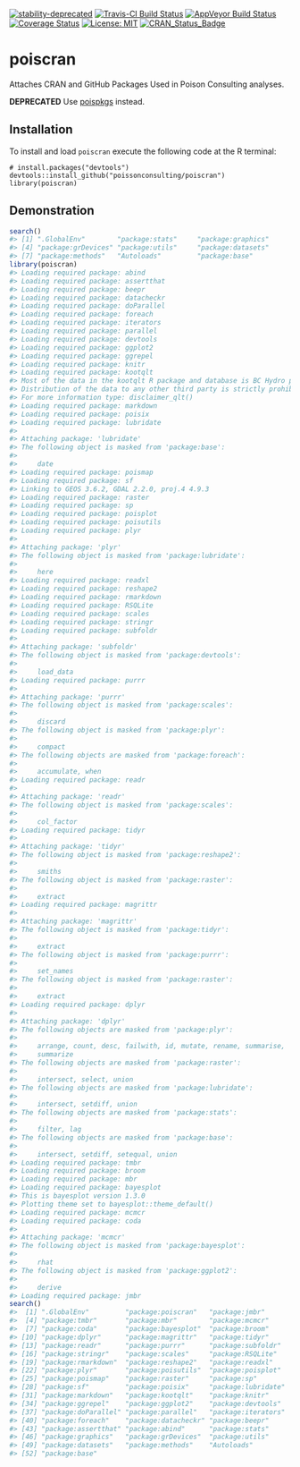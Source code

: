 
<!-- README.md is generated from README.Rmd. Please edit that file -->
[![stability-deprecated](https://img.shields.io/badge/stability-deprecated-red.svg)](https://github.com/joethorley/stability-badges#deprecated) [![Travis-CI Build Status](https://travis-ci.org/poissonconsulting/poiscran.svg?branch=master)](https://travis-ci.org/poissonconsulting/poiscran) [![AppVeyor Build Status](https://ci.appveyor.com/api/projects/status/github/poissonconsulting/poiscran?branch=master&svg=true)](https://ci.appveyor.com/project/poissonconsulting/poiscran) [![Coverage Status](https://img.shields.io/codecov/c/github/poissonconsulting/poiscran/master.svg)](https://codecov.io/github/poissonconsulting/poiscran?branch=master) [![License: MIT](https://img.shields.io/badge/License-MIT-blue.svg)](https://opensource.org/licenses/MIT) [![CRAN\_Status\_Badge](http://www.r-pkg.org/badges/version/poiscran)](https://cran.r-project.org/package=poiscran)

poiscran
========

Attaches CRAN and GitHub Packages Used in Poison Consulting analyses.

**DEPRECATED** Use [poispkgs](https://github.com/poissonconsulting/poispkgs) instead.

Installation
------------

To install and load `poiscran` execute the following code at the R terminal:

    # install.packages("devtools")
    devtools::install_github("poissonconsulting/poiscran")
    library(poiscran)

Demonstration
-------------

``` r
search()
#> [1] ".GlobalEnv"        "package:stats"     "package:graphics" 
#> [4] "package:grDevices" "package:utils"     "package:datasets" 
#> [7] "package:methods"   "Autoloads"         "package:base"
library(poiscran)
#> Loading required package: abind
#> Loading required package: assertthat
#> Loading required package: beepr
#> Loading required package: datacheckr
#> Loading required package: doParallel
#> Loading required package: foreach
#> Loading required package: iterators
#> Loading required package: parallel
#> Loading required package: devtools
#> Loading required package: ggplot2
#> Loading required package: ggrepel
#> Loading required package: knitr
#> Loading required package: kootqlt
#> Most of the data in the kootqlt R package and database is BC Hydro property.
#> Distribution of the data to any other third party is strictly prohibited.
#> For more information type: disclaimer_qlt()
#> Loading required package: markdown
#> Loading required package: poisix
#> Loading required package: lubridate
#> 
#> Attaching package: 'lubridate'
#> The following object is masked from 'package:base':
#> 
#>     date
#> Loading required package: poismap
#> Loading required package: sf
#> Linking to GEOS 3.6.2, GDAL 2.2.0, proj.4 4.9.3
#> Loading required package: raster
#> Loading required package: sp
#> Loading required package: poisplot
#> Loading required package: poisutils
#> Loading required package: plyr
#> 
#> Attaching package: 'plyr'
#> The following object is masked from 'package:lubridate':
#> 
#>     here
#> Loading required package: readxl
#> Loading required package: reshape2
#> Loading required package: rmarkdown
#> Loading required package: RSQLite
#> Loading required package: scales
#> Loading required package: stringr
#> Loading required package: subfoldr
#> 
#> Attaching package: 'subfoldr'
#> The following object is masked from 'package:devtools':
#> 
#>     load_data
#> Loading required package: purrr
#> 
#> Attaching package: 'purrr'
#> The following object is masked from 'package:scales':
#> 
#>     discard
#> The following object is masked from 'package:plyr':
#> 
#>     compact
#> The following objects are masked from 'package:foreach':
#> 
#>     accumulate, when
#> Loading required package: readr
#> 
#> Attaching package: 'readr'
#> The following object is masked from 'package:scales':
#> 
#>     col_factor
#> Loading required package: tidyr
#> 
#> Attaching package: 'tidyr'
#> The following object is masked from 'package:reshape2':
#> 
#>     smiths
#> The following object is masked from 'package:raster':
#> 
#>     extract
#> Loading required package: magrittr
#> 
#> Attaching package: 'magrittr'
#> The following object is masked from 'package:tidyr':
#> 
#>     extract
#> The following object is masked from 'package:purrr':
#> 
#>     set_names
#> The following object is masked from 'package:raster':
#> 
#>     extract
#> Loading required package: dplyr
#> 
#> Attaching package: 'dplyr'
#> The following objects are masked from 'package:plyr':
#> 
#>     arrange, count, desc, failwith, id, mutate, rename, summarise,
#>     summarize
#> The following objects are masked from 'package:raster':
#> 
#>     intersect, select, union
#> The following objects are masked from 'package:lubridate':
#> 
#>     intersect, setdiff, union
#> The following objects are masked from 'package:stats':
#> 
#>     filter, lag
#> The following objects are masked from 'package:base':
#> 
#>     intersect, setdiff, setequal, union
#> Loading required package: tmbr
#> Loading required package: broom
#> Loading required package: mbr
#> Loading required package: bayesplot
#> This is bayesplot version 1.3.0
#> Plotting theme set to bayesplot::theme_default()
#> Loading required package: mcmcr
#> Loading required package: coda
#> 
#> Attaching package: 'mcmcr'
#> The following object is masked from 'package:bayesplot':
#> 
#>     rhat
#> The following object is masked from 'package:ggplot2':
#> 
#>     derive
#> Loading required package: jmbr
search()
#>  [1] ".GlobalEnv"         "package:poiscran"   "package:jmbr"      
#>  [4] "package:tmbr"       "package:mbr"        "package:mcmcr"     
#>  [7] "package:coda"       "package:bayesplot"  "package:broom"     
#> [10] "package:dplyr"      "package:magrittr"   "package:tidyr"     
#> [13] "package:readr"      "package:purrr"      "package:subfoldr"  
#> [16] "package:stringr"    "package:scales"     "package:RSQLite"   
#> [19] "package:rmarkdown"  "package:reshape2"   "package:readxl"    
#> [22] "package:plyr"       "package:poisutils"  "package:poisplot"  
#> [25] "package:poismap"    "package:raster"     "package:sp"        
#> [28] "package:sf"         "package:poisix"     "package:lubridate" 
#> [31] "package:markdown"   "package:kootqlt"    "package:knitr"     
#> [34] "package:ggrepel"    "package:ggplot2"    "package:devtools"  
#> [37] "package:doParallel" "package:parallel"   "package:iterators" 
#> [40] "package:foreach"    "package:datacheckr" "package:beepr"     
#> [43] "package:assertthat" "package:abind"      "package:stats"     
#> [46] "package:graphics"   "package:grDevices"  "package:utils"     
#> [49] "package:datasets"   "package:methods"    "Autoloads"         
#> [52] "package:base"
```
